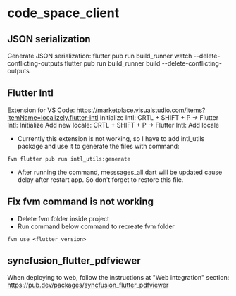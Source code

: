 # code_space_client

## JSON serialization

Generate JSON serialization:
flutter pub run build_runner watch --delete-conflicting-outputs
flutter pub run build_runner build --delete-conflicting-outputs

## Flutter Intl

Extension for VS Code: https://marketplace.visualstudio.com/items?itemName=localizely.flutter-intl
Initialize Intl: CRTL + SHIFT + P -> Flutter Intl: Initialize
Add new locale: CRTL + SHIFT + P -> Flutter Intl: Add locale

- Currently this extension is not working, so I have to add intl_utils package and use it to generate the files with command:

```
fvm flutter pub run intl_utils:generate
```

- After running the command, messsages_all.dart will be updated cause delay after restart app. So don't forget to restore this file.

## Fix fvm command is not working

- Delete fvm folder inside project
- Run command below command to recreate fvm folder

```
fvm use <flutter_version>
```

## syncfusion_flutter_pdfviewer

When deploying to web, follow the instructions at "Web integration" section:
https://pub.dev/packages/syncfusion_flutter_pdfviewer
